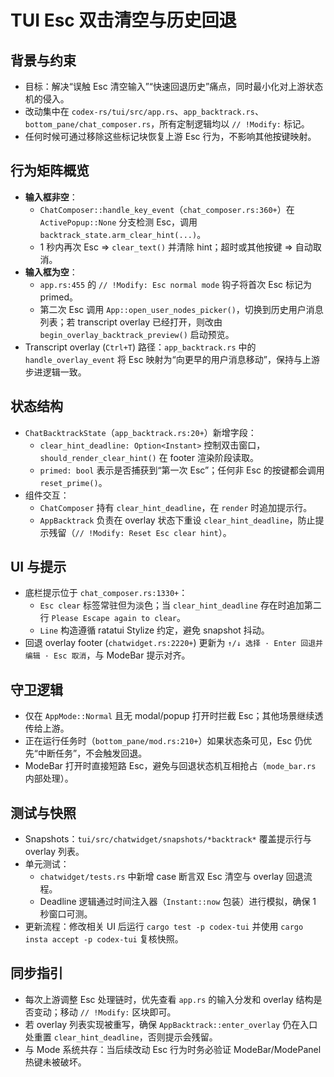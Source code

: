 # TUI Esc 双击清空与历史回退

## 背景与约束
- 目标：解决“误触 Esc 清空输入”“快速回退历史”痛点，同时最小化对上游状态机的侵入。
- 改动集中在 `codex-rs/tui/src/app.rs`、`app_backtrack.rs`、`bottom_pane/chat_composer.rs`，所有定制逻辑均以 `// !Modify:` 标记。
- 任何时候可通过移除这些标记块恢复上游 Esc 行为，不影响其他按键映射。

## 行为矩阵概览
- **输入框非空**：
  - `ChatComposer::handle_key_event`（`chat_composer.rs:360+`）在 `ActivePopup::None` 分支检测 Esc，调用 `backtrack_state.arm_clear_hint(...)`。
  - 1 秒内再次 Esc ⇒ `clear_text()` 并清除 hint；超时或其他按键 ⇒ 自动取消。
- **输入框为空**：
  - `app.rs:455` 的 `// !Modify: Esc normal mode` 钩子将首次 Esc 标记为 primed。
  - 第二次 Esc 调用 `App::open_user_nodes_picker()`，切换到历史用户消息列表；若 transcript overlay 已经打开，则改由 `begin_overlay_backtrack_preview()` 启动预览。
- Transcript overlay (`Ctrl+T`) 路径：`app_backtrack.rs` 中的 `handle_overlay_event` 将 Esc 映射为“向更早的用户消息移动”，保持与上游步进逻辑一致。

## 状态结构
- `ChatBacktrackState`（`app_backtrack.rs:20+`）新增字段：
  - `clear_hint_deadline: Option<Instant>` 控制双击窗口，`should_render_clear_hint()` 在 footer 渲染阶段读取。
  - `primed: bool` 表示是否捕获到“第一次 Esc”；任何非 Esc 的按键都会调用 `reset_prime()`。
- 组件交互：
  - `ChatComposer` 持有 `clear_hint_deadline`，在 `render` 时追加提示行。
  - `AppBacktrack` 负责在 overlay 状态下重设 `clear_hint_deadline`，防止提示残留（`// !Modify: Reset Esc clear hint`）。

## UI 与提示
- 底栏提示位于 `chat_composer.rs:1330+`：
  - `Esc clear` 标签常驻但为淡色；当 `clear_hint_deadline` 存在时追加第二行 `Please Escape again to clear`。
  - `Line` 构造遵循 ratatui Stylize 约定，避免 snapshot 抖动。
- 回退 overlay footer (`chatwidget.rs:2220+`) 更新为 `↑/↓ 选择 · Enter 回退并编辑 · Esc 取消`，与 ModeBar 提示对齐。

## 守卫逻辑
- 仅在 `AppMode::Normal` 且无 modal/popup 打开时拦截 Esc；其他场景继续透传给上游。
- 正在运行任务时（`bottom_pane/mod.rs:210+`）如果状态条可见，Esc 仍优先“中断任务”，不会触发回退。
- ModeBar 打开时直接短路 Esc，避免与回退状态机互相抢占（`mode_bar.rs` 内部处理）。

## 测试与快照
- Snapshots：`tui/src/chatwidget/snapshots/*backtrack*` 覆盖提示行与 overlay 列表。
- 单元测试：
  - `chatwidget/tests.rs` 中新增 case 断言双 Esc 清空与 overlay 回退流程。
  - Deadline 逻辑通过时间注入器（`Instant::now` 包装）进行模拟，确保 1 秒窗口可测。
- 更新流程：修改相关 UI 后运行 `cargo test -p codex-tui` 并使用 `cargo insta accept -p codex-tui` 复核快照。

## 同步指引
- 每次上游调整 Esc 处理链时，优先查看 `app.rs` 的输入分发和 overlay 结构是否变动；移动 `// !Modify:` 区块即可。
- 若 overlay 列表实现被重写，确保 `AppBacktrack::enter_overlay` 仍在入口处重置 `clear_hint_deadline`，否则提示会残留。
- 与 Mode 系统共存：当后续改动 Esc 行为时务必验证 ModeBar/ModePanel 热键未被破坏。
